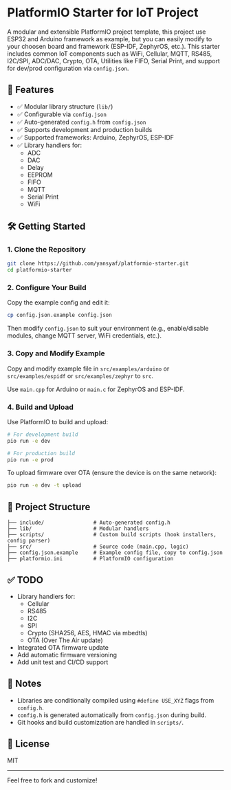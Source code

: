 # PlatformIO Starter for IoT Project

A modular and extensible PlatformIO project template, this project use ESP32 and Arduino framework as example, but you can easily modify to your choosen board and framework (ESP-IDF, ZephyrOS, etc.). This starter includes common IoT components such as WiFi, Cellular, MQTT, RS485, I2C/SPI, ADC/DAC, Crypto, OTA, Utilities like FIFO, Serial Print, and support for dev/prod configuration via `config.json`.

## 🚀 Features

- ✅ Modular library structure (`lib/`)
- ✅ Configurable via `config.json`
- ✅ Auto-generated `config.h` from `config.json`
- ✅ Supports development and production builds
- ✅ Supported frameworks: Arduino, ZephyrOS, ESP-IDF
- ✅ Library handlers for:
  - ADC
  - DAC
  - Delay
  - EEPROM
  - FIFO
  - MQTT
  - Serial Print
  - WiFi

## 🛠️ Getting Started

### 1. Clone the Repository

```bash
git clone https://github.com/yansyaf/platformio-starter.git
cd platformio-starter
```

### 2. Configure Your Build

Copy the example config and edit it:

```bash
cp config.json.example config.json
```

Then modify `config.json` to suit your environment (e.g., enable/disable modules, change MQTT server, WiFi credentials, etc.).

### 3. Copy and Modify Example

Copy and modify example file in `src/examples/arduino` or `src/examples/espidf` or `src/examples/zephyr` to `src`. 

Use `main.cpp` for Arduino or `main.c` for ZephyrOS and ESP-IDF.

### 4. Build and Upload

Use PlatformIO to build and upload:

```bash
# For development build
pio run -e dev

# For production build
pio run -e prod
```

To upload firmware over OTA (ensure the device is on the same network):

```bash
pio run -e dev -t upload
```

## 📂 Project Structure

```
├── include/                # Auto-generated config.h
├── lib/                    # Modular handlers
├── scripts/                # Custom build scripts (hook installers, config parser)
├── src/                    # Source code (main.cpp, logic)
├── config.json.example     # Example config file, copy to config.json
├── platformio.ini          # PlatformIO configuration
```

## ✅ TODO

- Library handlers for:
  - Cellular
  - RS485
  - I2C
  - SPI
  - Crypto (SHA256, AES, HMAC via mbedtls)
  - OTA (Over The Air update)
- Integrated OTA firmware update
- Add automatic firmware versioning
- Add unit test and CI/CD support

## 📌 Notes

- Libraries are conditionally compiled using `#define USE_XYZ` flags from `config.h`.
- `config.h` is generated automatically from `config.json` during build.
- Git hooks and build customization are handled in `scripts/`.

## 📄 License

MIT

---

Feel free to fork and customize!
